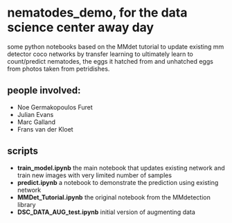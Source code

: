 # nematodes_demo, for the data science center away day
some python notebooks based on the MMdet tutorial to update existing mm detector coco networks by transfer learning to
ultimately learn to count/predict nematodes, the eggs it hatched from and unhatched eggs from photos taken from petridishes.


## people involved:

- Noe Germakopoulos Furet
- Julian Evans
- Marc Galland
- Frans van der Kloet


## scripts
- **train_model.ipynb** the main notebook that updates existing network and train new images with very limited number of samples
- **predict.ipynb** a notebook to demonstrate the prediction using existing network
- **MMDet_Tutorial.ipynb** the original notebook from the MMdetection library
- **DSC_DATA_AUG_test.ipynb** initial version of augmenting data
